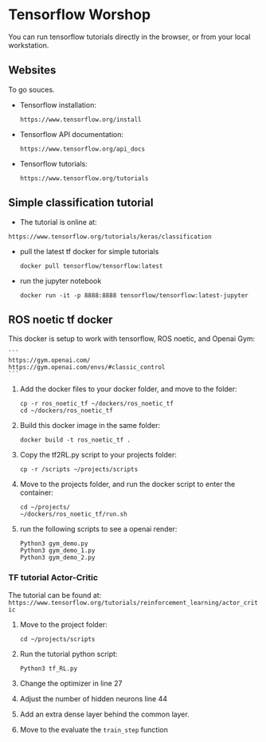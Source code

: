 #  Tensorflow Worshop
You can run tensorflow tutorials directly in the browser, or from your local workstation. 

## Websites
To go souces. 
* Tensorflow installation: 
	```
	https://www.tensorflow.org/install
	```
* Tensorflow API documentation:
	```
	https://www.tensorflow.org/api_docs
	```
* Tensorflow tutorials:
	```
	https://www.tensorflow.org/tutorials
	```
## Simple classification tutorial
* The tutorial is online at: 
```
https://www.tensorflow.org/tutorials/keras/classification
```
* pull the latest tf docker for simple tutorials

	```
	docker pull tensorflow/tensorflow:latest
	```
* run the jupyter notebook
	
	```
	docker run -it -p 8888:8888 tensorflow/tensorflow:latest-jupyter
	```

## ROS noetic tf docker 
This docker is setup to work with tensorflow, ROS noetic, and Openai Gym:

	```
	https://gym.openai.com/
	https://gym.openai.com/envs/#classic_control
	```

1. Add the docker files to your docker folder, and move to the folder:
	```
	cp -r ros_noetic_tf ~/dockers/ros_noetic_tf
	cd ~/dockers/ros_noetic_tf
	```
	
2. Build this docker image in the same folder: 
	```
	docker build -t ros_noetic_tf .
	```

3. Copy the tf2RL.py script to your projects folder:
	```
	cp -r /scripts ~/projects/scripts
	```

4. Move to the projects folder, and run the docker script to enter the container: 
	
	```
	cd ~/projects/
	~/dockers/ros_noetic_tf/run.sh
	```

1. run the following scripts to see a openai render:
	```
	Python3 gym_demo.py
	Python3 gym_demo_1.py
	Python3 gym_demo_2.py
	```

### TF tutorial Actor-Critic
The tutorial can be found at:
	```
	https://www.tensorflow.org/tutorials/reinforcement_learning/actor_critic
	```

1. Move to the project folder:
	```
	cd ~/projects/scripts
	```
2. Run the tutorial python script:
	```
	Python3 tf_RL.py
	```
	
2. Change the optimizer in line 27

3. Adjust the number of hidden neurons line 44

4. Add an extra dense layer behind the common layer. 

5. Move to the evaluate the ```train_step``` function





